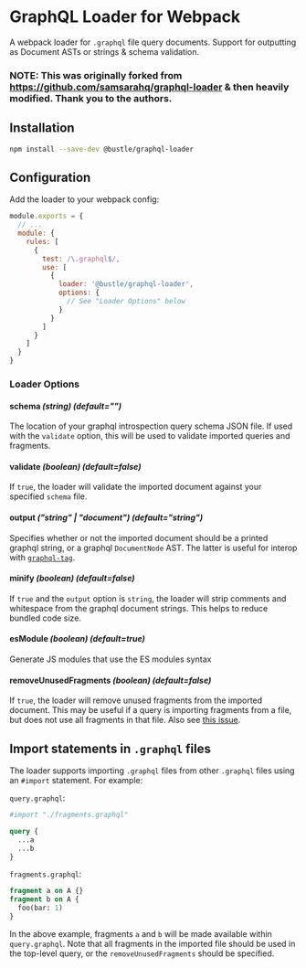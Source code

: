 # GraphQL Loader for Webpack

A webpack loader for `.graphql` file query documents. Support for outputting as Document ASTs or strings & schema validation.

### NOTE: This was originally forked from https://github.com/samsarahq/graphql-loader & then heavily modified. Thank you to the authors.

## Installation

```bash
npm install --save-dev @bustle/graphql-loader
```

## Configuration

Add the loader to your webpack config:

```js
module.exports = {
  // ...
  module: {
    rules: [
      {
        test: /\.graphql$/,
        use: [
          {
            loader: '@bustle/graphql-loader',
            options: {
              // See "Loader Options" below
            }
          }
        ]
      }
    ]
  }
}
```

### Loader Options

#### schema _(string) (default="")_

The location of your graphql introspection query schema JSON file. If used with the `validate` option, this will be used to validate imported queries and fragments.

#### validate _(boolean) (default=false)_

If `true`, the loader will validate the imported document against your specified `schema` file.

#### output _("string" | "document") (default="string")_

Specifies whether or not the imported document should be a printed graphql string, or a graphql `DocumentNode` AST. The latter is useful for interop with [`graphql-tag`](https://github.com/apollographql/graphql-tag#webpack-preprocessing).

#### minify _(boolean) (default=false)_

If `true` and the `output` option is `string`, the loader will strip comments and whitespace from the graphql document strings. This helps to reduce bundled code size.

#### esModule _(boolean) (default=true)_

Generate JS modules that use the ES modules syntax

#### removeUnusedFragments _(boolean) (default=false)_

If `true`, the loader will remove unused fragments from the imported document. This may be useful if a query is importing fragments from a file, but does not use all fragments in that file. Also see [this issue](https://github.com/apollographql/graphql-tag/issues/102).

## Import statements in `.graphql` files

The loader supports importing `.graphql` files from other `.graphql` files using an `#import` statement. For example:

`query.graphql`:

```graphql
#import "./fragments.graphql"

query {
  ...a
  ...b
}
```

`fragments.graphql`:

```graphql
fragment a on A {}
fragment b on A {
  foo(bar: 1)
}
```

In the above example, fragments `a` and `b` will be made available within `query.graphql`. Note that all fragments in the imported file should be used in the top-level query, or the `removeUnusedFragments` should be specified.
